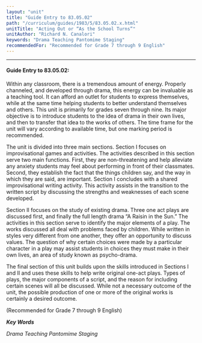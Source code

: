 ```yaml
---
layout: "unit"
title: "Guide Entry to 83.05.02"
path: "/curriculum/guides/1983/5/83.05.02.x.html"
unitTitle: "Acting Out or “As the School Turns”"
unitAuthor: "Richard N. Canalori"
keywords: "Drama Teaching Pantomime Staging"
recommendedFor: "Recommended for Grade 7 through 9 English"
---
```

<body>
<hr/>
 <h4>
  Guide Entry to 83.05.02:
 </h4>
 Within any classroom, there is a tremendous amount of energy. Properly channeled, and developed through drama, this energy can be invaluable as a teaching tool.  It can afford an outlet for students to express themselves, while at the same time helping students to better understand themselves and others.  This unit is primarily for grades seven through nine.  Its major objective is to introduce students to the idea of drama in their own lives, and then to transfer that idea to the works of others.  The time frame for the unit will vary according to available time, but one marking period is recommended.
 <p>
  The unit is divided into three main sections.  Section I focuses on improvisational games and activities.  The activities described in this section serve two main functions.  First, they are non-threatening and help alleviate any anxiety students may feel about performing in front of their classmates.  Second, they establish the fact that the things children say, and the way in which they are said, are important.  Section I concludes with a shared improvisational writing activity.  This activity assists in the transition to the written script by discussing the strengths and weaknesses of each scene developed.
 </p>
 <p>
  Section II focuses on the study of existing drama.  Three one act plays are discussed first, and finally the full length drama “A Raisin in the Sun.”  The activities in this section serve to identify the major elements of a play.  The works discussed all deal with problems faced by children.  While written in styles very different from one another, they offer an opportunity to discuss values.  The question of why certain choices were made by a particular character in a play may assist students in choices they must make in their own lives, an area of study known as psycho-drama.
 </p>
 <p>
  The final section of this unit builds upon the skills introduced in Sections I and II and uses these skills to help write original one-act plays.  Types of plays, the major components of a script, and the reason for including certain scenes will all be discussed.  While not a necessary outcome of the unit, the possible production of one or more of the original works is certainly a desired outcome.
 </p>
 <p>
  (Recommended for Grade 7 through 9 English)
 </p>
<p>
  <b>
   <i>
    Key Words
   </i>
  </b>
  <br/>
 </p>
 <p>
  <i>
   Drama Teaching Pantomime Staging
  </i>
 </p>

</body>